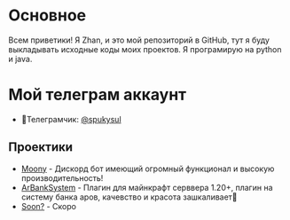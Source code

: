 # Основное
Всем приветики! Я Zhan, и это мой репозиторий в GitHub, тут я буду выкладывать исходные коды моих проектов. Я програмирую на python и java.

# Мой телеграм аккаунт
- 🌌Телеграмчик: [@spukysul](https://t.me/spukysul)

## Проектики
- [Moony](https://github.com/OlzhatayX/Moony) - Дискорд бот имеющий огромный функционал и высокую производительность!
- [ArBankSystem](https://github.com/OlzhatayX/ArBankSystem) - Плагин для майнкрафт серввера 1.20+, плагин на систему банка аров, качевство и красота зашкаливает💖
- [Soon?](Скоро!) - Скоро
